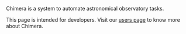 Chimera is a system to automate astronomical observatory tasks.

This page is intended for developers. Visit our [users page](http://chimera.sf.net) to know more about Chimera.